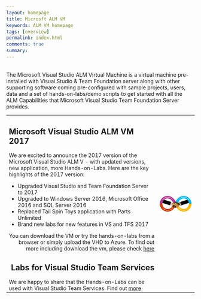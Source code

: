 ```yaml
---
layout: homepage
title: Microsft ALM VM
keywords: ALM VM homepage
tags: [overview]
permalink: index.html
comments: true
summary: 
---
```

        
 <!--<img src="http://vsalmvm.azurewebsites.net/wp-content/uploads/2015/09/ALM-VM-banner-0915.png" width="760" height="177" />-->

<br>
<span class="introText">
The Microsoft Visual Studio ALM Virtual Machine is a virtual machine pre-installed with Visual Studio & Team Foundation server along with other supporting software coming pre-configured with sample projects, users, data and a set of hands-on-labs/demo scripts to get started with all the ALM Capabilities that Microsoft Visual Studio Team Foundation Server provides. 
</span>
<br>
<table class="mainTable" width="100%" cellspacing="0" cellpadding="0">
<tr>
<td class ="mainTable" width="80%">
<h2> <a href="labs/tfs"></a>Microsoft Visual Studio ALM VM 2017</h2>
  <span class ="mainPageText" align="right">
  We are excited to announce the 2017 version of the Microsoft Visual Studio ALM V - with updated versions, new application, more Hands-on-Labs. Here are the key highlights of the 2017 version:
  <ul align="left">
    <li> Upgraded Visual Studio and Team Foundation Server to 2017</li>
    <li> Upgraded to Windows Server 2016, Microsoft Office 2016 and SQL Server 2016 </li>
    <li> Replaced Tail Spin Toys application with Parts Unlimited  </li>
    <li> Brand new labs for new features in VS and TFS 2017  </li>
  </ul>

 You can download the VM or try the hands-on-labs from a browser or simply upload the VHD to Azure. To find out more including  download the vm, please check <a href="labs/tfs">here</a></span>

  
<h2> Labs for Visual Studio Team Services </h2>
<span class="mainPageText">
We are happy to share that the Hands-on-Labs can be used with Visual Studio Team Services. Find out <a href="labs/vsts">more</a>
</span>
  </td>
  <td  class ="mainTable"  align="center" width="20%">
          <img style="vertical-align:middle" src="images/devops.png" />
 </td>
 </tr>
 <tr>
 
</tr>
 </table>








